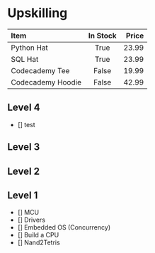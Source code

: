 # Upskilling

| Item              | In Stock | Price |
| :---------------- | :------: | ----: |
| Python Hat        |   True   | 23.99 |
| SQL Hat           |   True   | 23.99 |
| Codecademy Tee    |  False   | 19.99 |
| Codecademy Hoodie |  False   | 42.99 |


## Level 4
- [] test

## Level 3
## Level 2
## Level 1
- [] MCU
- [] Drivers
- [] Embedded OS (Concurrency)
- [] Build a CPU
- [] Nand2Tetris